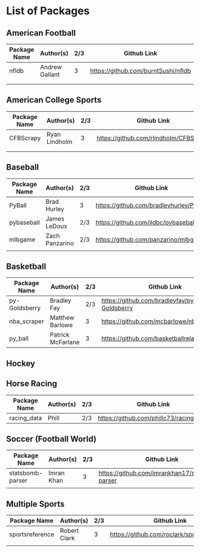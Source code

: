 # List of Packages 

## American Football 

| Package Name  	| Author(s)   	| 2/3 	| Github Link                             	|
|---------------	|-------------	|-----	|-----------------------------------------	|
| nfldb       	| Andrew Gallant 	| 3   	| https://github.com/burntSushi/nfldb	|
|               	|             	|   	|                                         	|
|               	|             	|    	|                                         	|


## American College Sports

| Package Name  	| Author(s)   	| 2/3 	| Github Link                             	|
|---------------	|-------------	|-----	|-----------------------------------------	|
| CFBScrapy      	| Ryan Lindholm 	| 3   	| https://github.com/rlindholm/CFBScrapy	|
|               	|             	|   	|                                         	|
|               	|             	|    	|                                         	|


## Baseball 

| Package Name  	| Author(s)   	| 2/3 	| Github Link                             	|
|---------------	|-------------	|-----	|-----------------------------------------	|
| PyBall        	| Brad Hurley 	| 3   	| https://github.com/bradleyhurley/PyBall 	|
| pybaseball        | James LeDoux  | 2/3   | https://github.com/jldbc/pybaseball       |
| mlbgame       	| Zach Panzarino | 2/3  	| https://github.com/panzarino/mlbgame      |
|               	|             	|    	|                                         	|

## Basketball 

| Package Name  	| Author(s)   	| 2/3 	| Github Link                             	|
|---------------	|-------------	|-----	|-----------------------------------------	|
| py-Goldsberry    	| Bradley Fay  	| 2/3   | https://github.com/bradleyfay/py-Goldsberry 	|
| nba_scraper      	| Matthew Barlowe |  3 	| https://github.com/mcbarlowe/nba_scraper      |
| py_ball  	|  Patrick McFarlane           	|   3 	| https://github.com/basketballrelativity/py_ball |

## Hockey 

## Horse Racing 

| Package Name  	| Author(s)   	| 2/3 	| Github Link                             	|
|---------------	|-------------	|-----	|-----------------------------------------	|
| racing_data    	| Phill  	| 2/3   | https://github.com/phillc73/racing_data 	|


## Soccer (Football World)

| Package Name     	| Author(s)  	| 2/3 	| Github Link                                     	|
|------------------	|------------	|-----	|-------------------------------------------------	|
| statsbomb-parser 	| Imran Khan 	| 3   	| https://github.com/imrankhan17/statsbomb-parser 	|
|                  	|            	|     	|                                                 	|

## Multiple Sports 

| Package Name    	| Author(s)    	| 2/3 	| Github Link                                	|
|-----------------	|--------------	|-----	|--------------------------------------------	|
| sportsreference 	| Robert Clark 	| 3   	| https://github.com/roclark/sportsreference 	|
|                 	|              	|     	|                                            	|